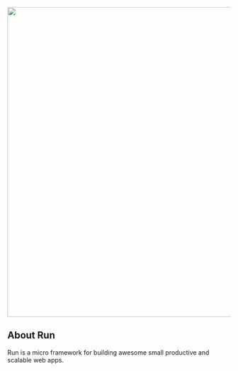 <p align="center"><a href="https://github.com/php-run/run" target="_blank">
<img src="https://user-images.githubusercontent.com/27627958/189930619-0ff61a80-76ce-4115-a683-326d3314688c.png" width="700">

</a></p>



## About Run

Run is a micro framework for building awesome small productive and scalable web apps.
 
